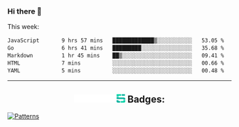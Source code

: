 ### Hi there 👋

This week:
<!--START_SECTION:waka-->

```txt
JavaScript       9 hrs 57 mins   █████████████▒░░░░░░░░░░░   53.05 %
Go               6 hrs 41 mins   █████████░░░░░░░░░░░░░░░░   35.68 %
Markdown         1 hr 45 mins    ██▒░░░░░░░░░░░░░░░░░░░░░░   09.41 %
HTML             7 mins          ░░░░░░░░░░░░░░░░░░░░░░░░░   00.66 %
YAML             5 mins          ░░░░░░░░░░░░░░░░░░░░░░░░░   00.48 %
```

<!--END_SECTION:waka-->

---

<h2 style="text-align:center; font-weight: bold;" align="center"><img src="https://github.com/layer5io/layer5/blob/master/.github/assets/images/layer5/layer5-light-no-trim.svg" width="115px"> Badges: </h2>

<a href= "https://meshery.layer5.io/user/04079145-d65d-4d0f-a40e-533d358bea83?tab=badges"><img height="224px" src = "https://badges.layer5.io/assets/badges/patterns/patterns.png" alt = "Patterns" /></a>
